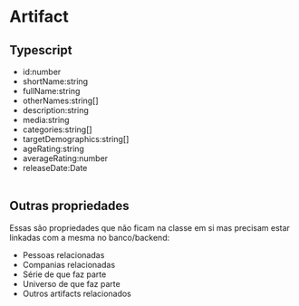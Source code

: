 # Artifact
## Typescript
- id:number<br>
- shortName:string<br>
- fullName:string<br>
- otherNames:string[]<br>
- description:string<br>
- media:string<br>
- categories:string[]<br>
- targetDemographics:string[]<br>
- ageRating:string<br>
- averageRating:number<br>
- releaseDate:Date<br><br>
## Outras propriedades
Essas são propriedades que não ficam na classe em si mas precisam estar linkadas com a mesma no banco/backend:
- Pessoas relacionadas
- Companias relacionadas
- Série de que faz parte
- Universo de que faz parte
- Outros artifacts relacionados